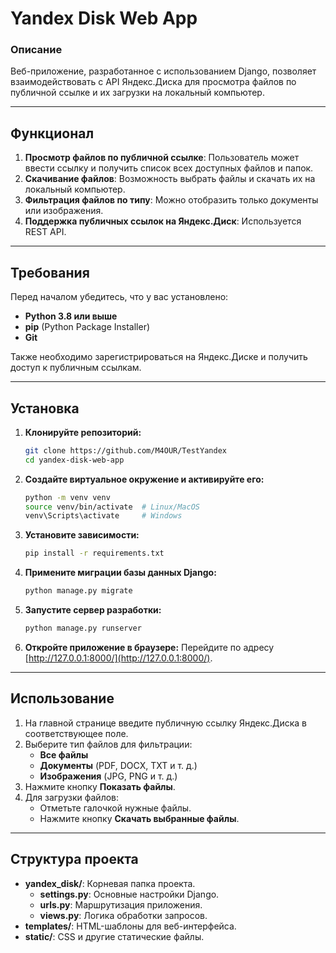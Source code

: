 # Yandex Disk Web App

### Описание
Веб-приложение, разработанное с использованием Django, позволяет взаимодействовать с API Яндекс.Диска для просмотра файлов по публичной ссылке и их загрузки на локальный компьютер.

---

## Функционал
1. **Просмотр файлов по публичной ссылке**: Пользователь может ввести ссылку и получить список всех доступных файлов и папок.
2. **Скачивание файлов**: Возможность выбрать файлы и скачать их на локальный компьютер.
3. **Фильтрация файлов по типу**: Можно отобразить только документы или изображения.
4. **Поддержка публичных ссылок на Яндекс.Диск**: Используется REST API.

---

## Требования

Перед началом убедитесь, что у вас установлено:
- **Python 3.8 или выше**
- **pip** (Python Package Installer)
- **Git**

Также необходимо зарегистрироваться на Яндекс.Диске и получить доступ к публичным ссылкам.

---

## Установка

1. **Клонируйте репозиторий:**
   ```bash
   git clone https://github.com/M4OUR/TestYandex
   cd yandex-disk-web-app
   ```

2. **Создайте виртуальное окружение и активируйте его:**
   ```bash
   python -m venv venv
   source venv/bin/activate  # Linux/MacOS
   venv\Scripts\activate     # Windows
   ```

3. **Установите зависимости:**
   ```bash
   pip install -r requirements.txt
   ```

4. **Примените миграции базы данных Django:**
   ```bash
   python manage.py migrate
   ```

5. **Запустите сервер разработки:**
   ```bash
   python manage.py runserver
   ```

6. **Откройте приложение в браузере:**
   Перейдите по адресу [http://127.0.0.1:8000/](http://127.0.0.1:8000/).

---

## Использование

1. На главной странице введите публичную ссылку Яндекс.Диска в соответствующее поле.
2. Выберите тип файлов для фильтрации:
   - **Все файлы**
   - **Документы** (PDF, DOCX, TXT и т. д.)
   - **Изображения** (JPG, PNG и т. д.)
3. Нажмите кнопку **Показать файлы**.
4. Для загрузки файлов:
   - Отметьте галочкой нужные файлы.
   - Нажмите кнопку **Скачать выбранные файлы**.

---

## Структура проекта

- **yandex_disk/**: Корневая папка проекта.
  - **settings.py**: Основные настройки Django.
  - **urls.py**: Маршрутизация приложения.
  - **views.py**: Логика обработки запросов.
- **templates/**: HTML-шаблоны для веб-интерфейса.
- **static/**: CSS и другие статические файлы.


